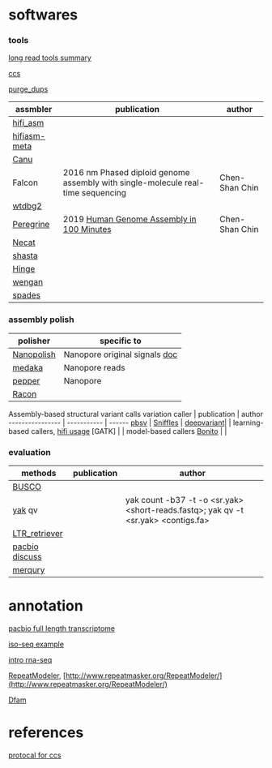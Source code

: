 # softwares
### tools
[long read tools summary](https://long-read-tools.org/index.html)

[ccs](https://github.com/PacificBiosciences/ccs)

[purge_dups](https://github.com/dfguan/purge_dups)


assmbler | publication | author
-------- | ----------- | ------
[hifi_asm](https://github.com/chhylp123/hifiasm) | 
[hifiasm-meta](https://github.com/xfengnefx/hifiasm-meta) | 
[Canu](https://github.com/marbl/canu) |
Falcon | 2016 nm Phased diploid genome assembly with single-molecule real-time sequencing | Chen-Shan Chin
[wtdbg2](https://github.com/ruanjue/wtdbg2) |
[Peregrine](https://github.com/cschin/peregrine) | 2019 [Human Genome Assembly in 100 Minutes](https://www.biorxiv.org/content/10.1101/705616v1) | Chen-Shan Chin
[Necat](https://github.com/xiaochuanle/NECAT) | |
[shasta](https://github.com/chanzuckerberg/shasta) | |
[Hinge](https://github.com/HingeAssembler/HINGE) | | 
[wengan](https://github.com/adigenova/wengan) | | 
[spades](https://cab.spbu.ru/software/spades/) | |

### assembly polish
polisher | specific to | 
-------- | ----------- | 
[Nanopolish](https://github.com/jts/nanopolish) | Nanopore original signals [doc](https://nanopolish.readthedocs.io/en/latest/index.html) |
[medaka](https://nanoporetech.github.io/medaka/index.html) | Nanopore reads |
[pepper](https://github.com/kishwarshafin/pepper) | Nanopore | 
[Racon](https://github.com/isovic/racon) | |


Assembly-based structural variant calls
variation caller | publication | author
---------------- | ----------- | ------
[pbsv](https://github.com/PacificBiosciences/pbsv) | 
[Sniffles](https://github.com/fritzsedlazeck/Sniffles) |
[deepvariant](https://github.com/google/deepvariant)| | learning-based callers, [hifi usage](https://github.com/google/deepvariant/blob/r1.0/docs/deepvariant-pacbio-model-case-study.md)
[GATK] | | model-based callers
[Bonito](https://github.com/nanoporetech/bonito) | |

### evaluation
methods | publication | author
------- | ----------- | ------
[BUSCO](https://busco.ezlab.org/) | |
[yak](https://github.com/lh3/yak) qv | | yak count -b37 -t <nThreads> -o <sr.yak> <short-reads.fastq>; yak qv -t <nThreads> <sr.yak> <contigs.fa>
[LTR_retriever](https://github.com/oushujun/LTR_retriever) | |
[pacbio discuss](https://www.pacb.com/blog/beyond-contiguity/) | |
[merqury](https://github.com/marbl/merqury) | |


# annotation
[pacbio full length transcriptome](https://www.pacb.com/applications/rna-sequencing/)

[iso-seq example](https://downloads.pacbcloud.com/public/dataset/redwood2020/isoseq/)

[intro rna-seq](https://mbernste.github.io/posts/rna_seq_basics/)

[RepeatModeler](https://github.com/Dfam-consortium/RepeatModeler), [http://www.repeatmasker.org/RepeatModeler/](http://www.repeatmasker.org/RepeatModeler/)

[Dfam](https://www.dfam.org/classification/tree)

# references
[protocal for ccs](https://www.biorxiv.org/content/10.1101/519025v2)
